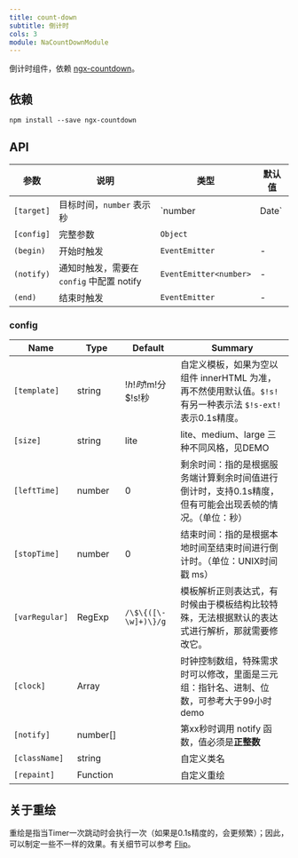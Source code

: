 ```yaml
---
title: count-down
subtitle: 倒计时
cols: 3
module: NaCountDownModule
---
```


倒计时组件，依赖 [ngx-countdown](https://github.com/cipchk/ngx-countdown)。

## 依赖

```
npm install --save ngx-countdown
```

## API

| 参数      | 说明          | 类型         | 默认值 |
|----------|---------------|-------------|-------|
| `[target]` | 目标时间，`number` 表示秒 | `number | Date` | - |
| `[config]` | 完整参数 | `Object` |  |
| `(begin)` |  开始时触发 | `EventEmitter` | -|
| `(notify)` |  通知时触发，需要在 `config` 中配置 notify | `EventEmitter<number>` | -|
| `(end)` |  结束时触发 | `EventEmitter` | -|

### config

| Name    | Type           | Default  | Summary |
| ------- | ------------- | ----- | ----- |
| `[template]` | string | $!h!时$!m!分$!s!秒 | 自定义模板，如果为空以组件 innerHTML 为准，再不然使用默认值。`$!s!` 有另一种表示法 `$!s-ext!` 表示0.1s精度。  |
| `[size]` | string | lite | lite、medium、large 三种不同风格，见DEMO |
| `[leftTime]` | number | 0 | 剩余时间：指的是根据服务端计算剩余时间值进行倒计时，支持0.1s精度，但有可能会出现丢帧的情况。（单位：秒） |
| `[stopTime]` | number | 0 | 结束时间：指的是根据本地时间至结束时间进行倒计时。（单位：UNIX时间戳 ms） |
| `[varRegular]` | RegExp | `/\$\{([\-\w]+)\}/g` | 模板解析正则表达式，有时候由于模板结构比较特殊，无法根据默认的表达式进行解析，那就需要修改它。 |
| `[clock]` | Array |  | 时钟控制数组，特殊需求时可以修改，里面是三元组：指针名、进制、位数，可参考大于99小时demo |
| `[notify]` | number[] |  | 第xx秒时调用 notify 函数，值必须是**正整数** |
| `[className]` | string |  | 自定义类名 |
| `[repaint]` | Function |  | 自定义重绘 |

## 关于重绘

重绘是指当Timer一次跳动时会执行一次（如果是0.1s精度的，会更频繁）；因此，可以制定一些不一样的效果。有关细节可以参考 [Flip](https://cipchk.github.io/ngx-countdown/#/tpl/flip)。
